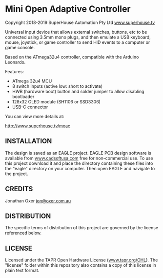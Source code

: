 Mini Open Adaptive Controller
==============================
Copyright 2018-2019 SuperHouse Automation Pty Ltd  www.superhouse.tv  

Universal input device that allows external switches, buttons, etc
to be connected using 3.5mm mono plugs, and then emulate a USB
keyboard, mouse, joystick, or game controller to send HID events
to a computer or game console.

Based on the ATmega32u4 controller, compatible with the Arduino
Leonardo.

Features:

 * ATmega 32u4 MCU
 * 8 switch inputs (active low: short to activate)
 * HWB (hardware boot) button and solder jumper to allow disabling bootloader
 * 128x32 OLED module (SH1106 or SSD3306)
 * USB-C connector

You can view more details at:

  http://www.superhouse.tv/moac


INSTALLATION
------------
The design is saved as an EAGLE project. EAGLE PCB design software is
available from www.cadsoftusa.com free for non-commercial use. To use
this project download it and place the directory containing these files
into the "eagle" directory on your computer. Then open EAGLE and
navigate to the project.


CREDITS
-------
Jonathan Oxer jon@oxer.com.au


DISTRIBUTION
------------
The specific terms of distribution of this project are governed by the
license referenced below.


LICENSE
-------
Licensed under the TAPR Open Hardware License (www.tapr.org/OHL).
The "license" folder within this repository also contains a copy of
this license in plain text format.
